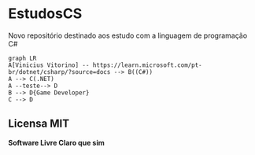 # EstudosCS
 Novo repositório destinado aos estudo com a linguagem de programação C#

```mermaid
graph LR
A[Vinicius Vitorino] -- https://learn.microsoft.com/pt-br/dotnet/csharp/?source=docs --> B((C#))
A --> C(.NET)
A --teste--> D
B --> D{Game Developer}
C --> D
```
## Licensa MIT 

**Software Livre Claro que sim**
